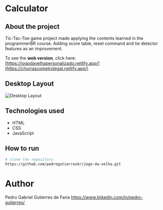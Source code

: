 # Calculator


##   About the project
 
Tic-Tac-Toe game project made applying the contents learned in the programmerBR course. Adding score table, reset command and tie detector features as an improvement.

To see the **web version**, click here: [https://jogodavelhapersonalizado.netlify.app/](https://churrascometrolegal.netlify.app/)

## Desktop Layout

![Desktop Layout](https://github.com/pedrogutierresbr/jogo-da-velha/blob/main/assets/gif-desktop.gif?raw=true)



##  Technologies used

-   HTML
-   CSS
-   JavaScript

##  How to run

```bash
# clone the repository
https://github.com/pedrogutierresbr/jogo-da-velha.git
```


# Author
Pedro Gabriel Gutierres de Faria
https://www.linkedin.com/in/pedro-gutierres/